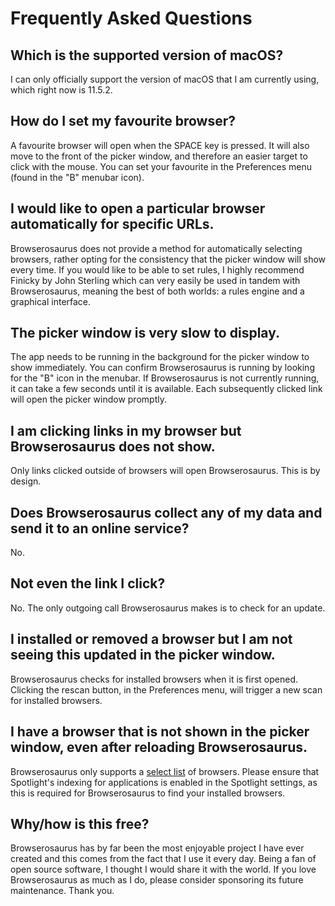 # Frequently Asked Questions

## Which is the supported version of macOS?

I can only officially support the version of macOS that I am currently using,
which right now is 11.5.2.

## How do I set my favourite browser?

A favourite browser will open when the SPACE key is pressed. It will also move
to the front of the picker window, and therefore an easier target to click with
the mouse. You can set your favourite in the Preferences menu (found in the "B"
menubar icon).

## I would like to open a particular browser automatically for specific URLs.

Browserosaurus does not provide a method for automatically selecting browsers,
rather opting for the consistency that the picker window will show every time.
If you would like to be able to set rules, I highly recommend Finicky by John
Sterling which can very easily be used in tandem with Browserosaurus, meaning
the best of both worlds: a rules engine and a graphical interface.

## The picker window is very slow to display.

The app needs to be running in the background for the picker window to show
immediately. You can confirm Browserosaurus is running by looking for the "B"
icon in the menubar. If Browserosaurus is not currently running, it can take a
few seconds until it is available. Each subsequently clicked link will open the
picker window promptly.

## I am clicking links in my browser but Browserosaurus does not show.

Only links clicked outside of browsers will open Browserosaurus. This is by
design.

## Does Browserosaurus collect any of my data and send it to an online service?

No.

## Not even the link I click?

No. The only outgoing call Browserosaurus makes is to check for an update.

## I installed or removed a browser but I am not seeing this updated in the picker window.

Browserosaurus checks for installed browsers when it is first opened. Clicking
the rescan button, in the Preferences menu, will trigger a new scan for
installed browsers.

## I have a browser that is not shown in the picker window, even after reloading Browserosaurus.

Browserosaurus only supports a
[select list](https://github.com/will-stone/browserosaurus/blob/master/src/config/apps.ts)
of browsers. Please ensure that Spotlight's indexing for applications is enabled
in the Spotlight settings, as this is required for Browserosaurus to find your
installed browsers.

## Why/how is this free?

Browserosaurus has by far been the most enjoyable project I have ever created
and this comes from the fact that I use it every day. Being a fan of open source
software, I thought I would share it with the world. If you love Browserosaurus
as much as I do, please consider sponsoring its future maintenance. Thank you.
